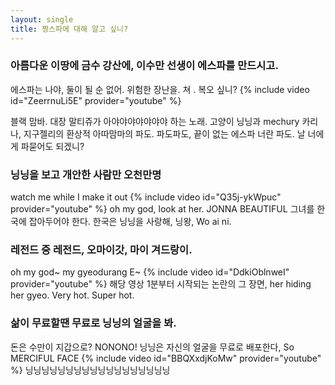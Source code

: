 ```yaml
---
layout: single
title: 짱스파에 대해 알고 싶니?
---
```


### 아름다운 이땅에 금수 강산에, 이수만 선생이 에스파를 만드시고.

에스파는 나야, 둘이 될 순 없어.
위험한 장난을. 쳐 . 복오 싶니?
{% include video id="ZeerrnuLi5E" provider="youtube" %}

블랙 맘바. 대장 말티쥬가 아야야야야야야야 하는 노래.
고양이 닝닝과 mechury 카리나, 지구젤리의 환상적 아따맘마의 파도.
파도파도, 끝이 없는 에스파 너란 파도. 날 너에게 파묻어도 되겠니?

### 닝닝을 보고 개안한 사람만 오천만명

watch me while I make it out
{% include video id="Q35j-ykWpuc" provider="youtube" %}
oh my god, look at her. JONNA BEAUTIFUL
그녀를 한국에 잡아두어야 한다. 한국은 닝닝을 사랑해, 닝왕, Wo ai ni.

### 레전드 중 레전드, 오마이갓, 마이 겨드랑이.

oh my god~ my gyeodurang E~
{% include video id="DdkiOblnweI" provider="youtube" %}
해당 영상 1분부터 시작되는 논란의 그 장면, her hiding her gyeo. Very hot. Super hot.

### 삶이 무료할땐 무료로 닝닝의 얼굴을 봐. 

돈은 수만이 지갑으로? NONONO! 닝닝은 자신의 얼굴을 무료로 배포한다, So MERCIFUL FACE
{% include video id="BBQXxdjKoMw" provider="youtube" %}
닝닝닝닝닝닝닝닝닝닝닝닝닝닝닝닝닝닝
